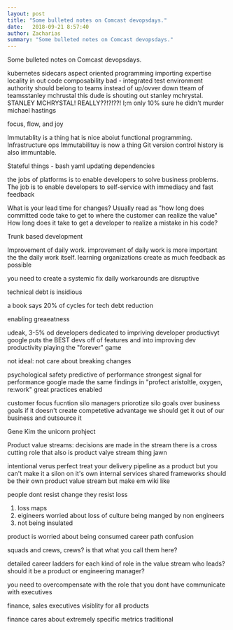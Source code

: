 ```yaml
---
layout: post
title: "Some bulleted notes on Comcast devopsdays."
date:   2018-09-21 8:57:40
author: Zacharias
summary: "Some bulleted notes on Comcast devopsdays."
---
```


Some bulleted notes on Comcast devopsdays.

kubernetes sidecars
aspect oriented programming
importing expertise
locality in out code
composability
bad - integrated test environment
authority should belong to teams instead of up/ovver down
tteam of teamsstanley mchrustal
this dude is shouting out stanley mchrystal.
STANLEY MCHRYSTAL!
REALLY??!?!??!
I;m only 10% sure he didn't murder michael hastings

focus, flow, and joy

Immutablity is a thing hat is nice aboiut functional programming.
Infrastructure ops Immutabilituy is now a thing
Git version control history is also immuntable.

Stateful things -
bash
yaml
updating dependencies

the jobs of platforms is to enable developers to solve business problems.
The job is to enable developers to self-service with immediacy and fast feedback

What is your lead time for changes?
Usually read as "how long does committed code take to get to where the customer can realize the value"
How long does it take to get a developer to realize a mistake in his code?

Trunk based development

Improvement of daily work.
improvement of daily work is more important the the daily work itself.
learning organizations
create as much feedback as possible 

you need to create a systemic fix
daily workarounds are disruptive

technical debt is insidious

a book says 20% of cycles for tech debt reduction

enabling greaeatness

udeak, 3-5% od developers dedicated to impriving developer productivyt 
google puts the BEST devs off of features and into improving dev productivity
playing the "forever" game

not ideal:
not care about breaking changes

psychological safety
predictive of performance
strongest signal for performance
google made the same findings in "profect aristoltle, oxygen, re:work"
great practices enabled


customer focus
fucntion silo managers priorotize silo goals over business goals
if it doesn't create competetive advantage we should get it out of our business and outsource it


Gene Kim the unicorn prohject


Product value streams: decisions are made in the stream
there is a cross cutting role that also is product valye stream thing jawn

intentional verus perfect
treat your delivery pipeline as a product
but 
you can't make it a silon on it's own
internal services shared frameworks should be their own product value stream
but make em wiki like

people dont resist change they resist loss

1. loss maps
2. eigineers worried about loss of culture being manged by non engineers
3. not being insulated

product is worried about being consumed
career path confusion

squads and crews, crews? is that what you call them here?

detailed career ladders for each kind of role in the value stream
who leads? 
should it be a product or engineering manager?

you need to overcompensate with the role that you dont have
communicate with executives

finance, sales executives
visiblity for all products

finance cares about extremely specific metrics
traditional

